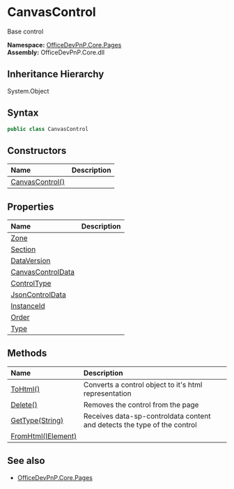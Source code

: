 # CanvasControl
Base control  

**Namespace:** [OfficeDevPnP.Core.Pages](OfficeDevPnP.Core.Pages.md)  
**Assembly:** OfficeDevPnP.Core.dll  
## Inheritance Hierarchy
System.Object  
## Syntax
```C#
public class CanvasControl
```
## Constructors
|**Name**|**Description**|
|:-----|:-----|
| [CanvasControl()](OfficeDevPnP.Core.Pages.CanvasControl.ctor1.md) | 
## Properties
|**Name**|**Description**|
|:-----|:-----|
| [Zone](OfficeDevPnP.Core.Pages.CanvasControl.Zone.md) | 
| [Section](OfficeDevPnP.Core.Pages.CanvasControl.Section.md) | 
| [DataVersion](OfficeDevPnP.Core.Pages.CanvasControl.DataVersion.md) | 
| [CanvasControlData](OfficeDevPnP.Core.Pages.CanvasControl.CanvasControlData.md) | 
| [ControlType](OfficeDevPnP.Core.Pages.CanvasControl.ControlType.md) | 
| [JsonControlData](OfficeDevPnP.Core.Pages.CanvasControl.JsonControlData.md) | 
| [InstanceId](OfficeDevPnP.Core.Pages.CanvasControl.InstanceId.md) | 
| [Order](OfficeDevPnP.Core.Pages.CanvasControl.Order.md) | 
| [Type](OfficeDevPnP.Core.Pages.CanvasControl.Type.md) | 
## Methods
|**Name**|**Description**|
|:-----|:-----|
| [ToHtml()](OfficeDevPnP.Core.Pages.CanvasControl.7C2B006F.md) | Converts a control object to it's html representation
| [Delete()](OfficeDevPnP.Core.Pages.CanvasControl.19CB6464.md) | Removes the control from the page
| [GetType(String)](OfficeDevPnP.Core.Pages.CanvasControl.C4F3D927.md) | Receives data-sp-controldata content and detects the type of the control
| [FromHtml(IElement)](OfficeDevPnP.Core.Pages.CanvasControl.B95074D8.md) | 
## See also
- [OfficeDevPnP.Core.Pages](OfficeDevPnP.Core.Pages.md)
